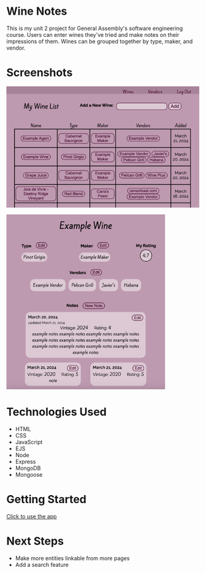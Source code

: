 # Wine Notes
This is my unit 2 project for General Assembly's software engineering course. 
Users can enter wines they've tried and make notes on their impressions of them. Wines can be grouped together by type, maker, and vendor.

# Screenshots

![screenshot of the wines index page](public/images/wine-index.png)

![screenshot of an individual wine's page](public/images/example-wine.png)

# Technologies Used

- HTML
- CSS
- JavaScript
- EJS
- Node
- Express
- MongoDB
- Mongoose

# Getting Started

[Click to use the app](https://wine-notes-d7d6ff1c3ccb.herokuapp.com)

# Next Steps

- Make more entities linkable from more pages
- Add a search feature